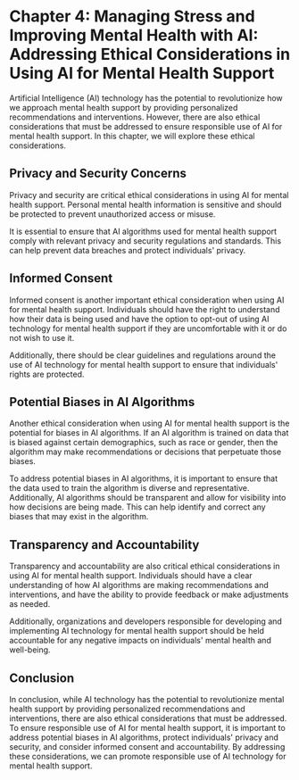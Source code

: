 Chapter 4: Managing Stress and Improving Mental Health with AI: Addressing Ethical Considerations in Using AI for Mental Health Support
=======================================================================================================================================

Artificial Intelligence (AI) technology has the potential to revolutionize how we approach mental health support by providing personalized recommendations and interventions. However, there are also ethical considerations that must be addressed to ensure responsible use of AI for mental health support. In this chapter, we will explore these ethical considerations.

Privacy and Security Concerns
-----------------------------

Privacy and security are critical ethical considerations in using AI for mental health support. Personal mental health information is sensitive and should be protected to prevent unauthorized access or misuse.

It is essential to ensure that AI algorithms used for mental health support comply with relevant privacy and security regulations and standards. This can help prevent data breaches and protect individuals' privacy.

Informed Consent
----------------

Informed consent is another important ethical consideration when using AI for mental health support. Individuals should have the right to understand how their data is being used and have the option to opt-out of using AI technology for mental health support if they are uncomfortable with it or do not wish to use it.

Additionally, there should be clear guidelines and regulations around the use of AI technology for mental health support to ensure that individuals' rights are protected.

Potential Biases in AI Algorithms
---------------------------------

Another ethical consideration when using AI for mental health support is the potential for biases in AI algorithms. If an AI algorithm is trained on data that is biased against certain demographics, such as race or gender, then the algorithm may make recommendations or decisions that perpetuate those biases.

To address potential biases in AI algorithms, it is important to ensure that the data used to train the algorithm is diverse and representative. Additionally, AI algorithms should be transparent and allow for visibility into how decisions are being made. This can help identify and correct any biases that may exist in the algorithm.

Transparency and Accountability
-------------------------------

Transparency and accountability are also critical ethical considerations in using AI for mental health support. Individuals should have a clear understanding of how AI algorithms are making recommendations and interventions, and have the ability to provide feedback or make adjustments as needed.

Additionally, organizations and developers responsible for developing and implementing AI technology for mental health support should be held accountable for any negative impacts on individuals' mental health and well-being.

Conclusion
----------

In conclusion, while AI technology has the potential to revolutionize mental health support by providing personalized recommendations and interventions, there are also ethical considerations that must be addressed. To ensure responsible use of AI for mental health support, it is important to address potential biases in AI algorithms, protect individuals' privacy and security, and consider informed consent and accountability. By addressing these considerations, we can promote responsible use of AI technology for mental health support.

